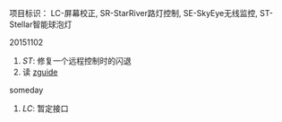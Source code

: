 项目标识： LC-屏幕校正, SR-StarRiver路灯控制, SE-SkyEye无线监控, ST-Stellar智能球泡灯

20151102

1. *ST*: 修复一个远程控制时的闪退
2. 读 [zguide](zguide.zeromq.org)

someday

1. *LC*: 暂定接口

[//]: # (comment)
